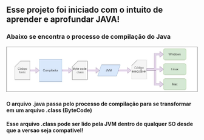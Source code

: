##  **Esse projeto foi iniciado com o intuito de aprender e aprofundar JAVA!**

### Abaixo se encontra o processo de compilação do Java
![img.png](img.png)
#### O arquivo .java passa pelo processo de compilação para se transformar em um arquivo .class (ByteCode)
#### Esse arquivo .class pode ser lido pela JVM dentro de qualquer SO desde que a versao seja compativel!
